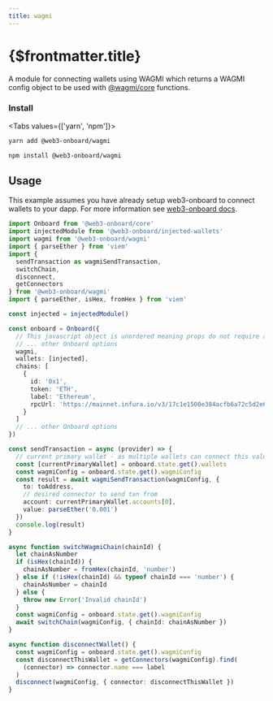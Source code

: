 ```yaml
---
title: wagmi
---
```


# {$frontmatter.title}

A module for connecting wallets using WAGMI which returns a WAGMI config object to be used with [@wagmi/core](https://wagmi.sh/core/getting-started) functions.

### Install

<Tabs values={['yarn', 'npm']}>
<TabPanel value="yarn">

```sh copy
yarn add @web3-onboard/wagmi
```

  </TabPanel>
  <TabPanel value="npm">

```sh copy
npm install @web3-onboard/wagmi
```

  </TabPanel>
</Tabs>

## Usage

This example assumes you have already setup web3-onboard to connect wallets to your dapp.
For more information see [web3-onboard docs](https://onboard.blocknative.com/docs/modules/core#install).

```ts
import Onboard from '@web3-onboard/core'
import injectedModule from '@web3-onboard/injected-wallets'
import wagmi from '@web3-onboard/wagmi'
import { parseEther } from 'viem'
import {
  sendTransaction as wagmiSendTransaction,
  switchChain,
  disconnect,
  getConnectors
} from '@web3-onboard/wagmi'
import { parseEther, isHex, fromHex } from 'viem'

const injected = injectedModule()

const onboard = Onboard({
  // This javascript object is unordered meaning props do not require a certain order
  // ... other Onboard options
  wagmi,
  wallets: [injected],
  chains: [
    {
      id: '0x1',
      token: 'ETH',
      label: 'Ethereum',
      rpcUrl: 'https://mainnet.infura.io/v3/17c1e1500e384acfb6a72c5d2e67742e'
    }
  ]
  // ... other Onboard options
})

const sendTransaction = async (provider) => {
  // current primary wallet - as multiple wallets can connect this value is the currently active
  const [currentPrimaryWallet] = onboard.state.get().wallets
  const wagmiConfig = onboard.state.get().wagmiConfig
  const result = await wagmiSendTransaction(wagmiConfig, {
    to: toAddress,
    // desired connector to send txn from
    account: currentPrimaryWallet.accounts[0],
    value: parseEther('0.001')
  })
  console.log(result)
}

async function switchWagmiChain(chainId) {
  let chainAsNumber
  if (isHex(chainId)) {
    chainAsNumber = fromHex(chainId, 'number')
  } else if (!isHex(chainId) && typeof chainId === 'number') {
    chainAsNumber = chainId
  } else {
    throw new Error('Invalid chainId')
  }
  const wagmiConfig = onboard.state.get().wagmiConfig
  await switchChain(wagmiConfig, { chainId: chainAsNumber })
}

async function disconnectWallet() {
  const wagmiConfig = onboard.state.get().wagmiConfig
  const disconnectThisWallet = getConnectors(wagmiConfig).find(
    (connector) => connector.name === label
  )
  disconnect(wagmiConfig, { connector: disconnectThisWallet })
}
```

